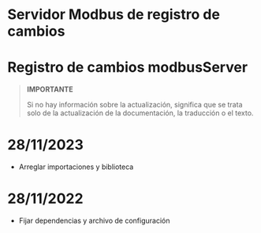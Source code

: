 # Servidor Modbus de registro de cambios

# Registro de cambios modbusServer

>**IMPORTANTE**
>
>Si no hay información sobre la actualización, significa que se trata solo de la actualización de la documentación, la traducción o el texto.



# 28/11/2023

- Arreglar importaciones y biblioteca



# 28/11/2022

- Fijar dependencias y archivo de configuración
